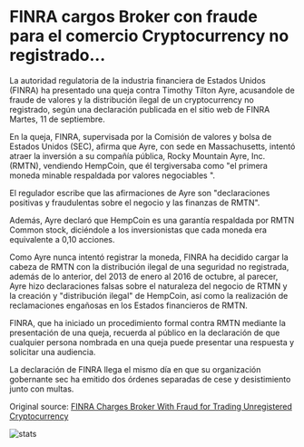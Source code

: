 # FINRA cargos Broker con fraude para el comercio Cryptocurrency no registrado...

La autoridad regulatoria de la industria financiera de Estados Unidos (FINRA) ha presentado una queja contra Timothy Tilton Ayre, acusandole de fraude de valores y la distribución ilegal de un cryptocurrency no registrado, según una declaración publicada en el sitio web de FINRA Martes, 11 de septiembre.

En la queja, FINRA, supervisada por la Comisión de valores y bolsa de Estados Unidos (SEC), afirma que Ayre, con sede en Massachusetts, intentó atraer la inversión a su compañía pública, Rocky Mountain Ayre, Inc. (RMTN), vendiendo HempCoin, que él tergiversaba como "el primera moneda minable respaldada por valores negociables ".

El regulador escribe que las afirmaciones de Ayre son "declaraciones positivas y fraudulentas sobre el negocio y las finanzas de RMTN".

Además, Ayre declaró que HempCoin es una garantía respaldada por RMTN Common stock, diciéndole a los inversionistas que cada moneda era equivalente a 0,10 acciones.

Como Ayre nunca intentó registrar la moneda, FINRA ha decidido cargar la cabeza de RMTN con la distribución ilegal de una seguridad no registrada, además de lo anterior, del 2013 de enero al 2016 de octubre, al parecer, Ayre hizo declaraciones falsas sobre el naturaleza del negocio de RTMN y la creación y "distribución ilegal" de HempCoin, así como la realización de reclamaciones engañosas en los Estados financieros de RMTN.

FINRA, que ha iniciado un procedimiento formal contra RMTN mediante la presentación de una queja, recuerda al público en la declaración de que cualquier persona nombrada en una queja puede presentar una respuesta y solicitar una audiencia.

La declaración de FINRA llega el mismo día en que su organización gobernante sec ha emitido dos órdenes separadas de cese y desistimiento junto con multas.

Original source: [FINRA Charges Broker With Fraud for Trading Unregistered Cryptocurrency](https://cointelegraph.com/news/finra-charges-broker-with-fraud-for-trading-unregistered-cryptocurrency)

![stats](https://c.statcounter.com/11760860/0/a89fa40b/1/ "stats")